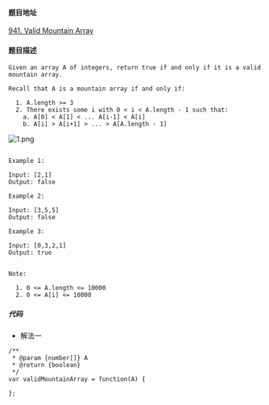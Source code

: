 #### 题目地址
[941. Valid Mountain Array](https://leetcode.com/problems/valid-mountain-array/)
#### 题目描述
```
Given an array A of integers, return true if and only if it is a valid mountain array.

Recall that A is a mountain array if and only if:

  1. A.length >= 3
  2. There exists some i with 0 < i < A.length - 1 such that:
    a. A[0] < A[1] < ... A[i-1] < A[i]
    b. A[i] > A[i+1] > ... > A[A.length - 1]

```
![1.png](../assets/array/2020-05-13/1.png)
```

Example 1:

Input: [2,1]
Output: false

Example 2:

Input: [3,5,5]
Output: false

Example 3:

Input: [0,3,2,1]
Output: true
 

Note:

  1. 0 <= A.length <= 10000
  2. 0 <= A[i] <= 10000 

```

##### 代码

- 解法一
```
/**
 * @param {number[]} A
 * @return {boolean}
 */
var validMountainArray = function(A) {
    
};
```
